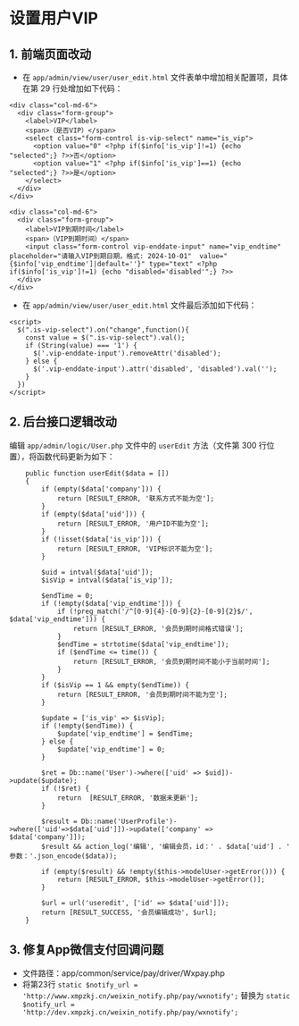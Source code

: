 # 设置用户VIP


## 1. 前端页面改动

- 在 `app/admin/view/user/user_edit.html` 文件表单中增加相关配置项，具体在第 29 行处增加如下代码：

```
<div class="col-md-6">
  <div class="form-group">
    <label>VIP</label>
    <span>（是否VIP）</span>
    <select class="form-control is-vip-select" name="is_vip">
      <option value="0" <?php if($info['is_vip']!=1) {echo "selected";} ?>>否</option>
      <option value="1" <?php if($info['is_vip']==1) {echo "selected";} ?>>是</option>
    </select>
  </div>
</div>

<div class="col-md-6">
  <div class="form-group">
    <label>VIP到期时间</label>
    <span>（VIP到期时间）</span>
    <input class="form-control vip-enddate-input" name="vip_endtime" placeholder="请输入VIP到期日期，格式: 2024-10-01"  value="{$info['vip_endtime']|default=''}" type="text" <?php if($info['is_vip']!=1) {echo "disabled='disabled'";} ?>>
  </div>
</div>
```

- 在 `app/admin/view/user/user_edit.html` 文件最后添加如下代码：

```
<script>
  $(".is-vip-select").on("change",function(){
    const value = $(".is-vip-select").val();
    if (String(value) === '1') {
      $('.vip-enddate-input').removeAttr('disabled');
    } else {
      $('.vip-enddate-input').attr('disabled', 'disabled').val('');
    }
  })
</script>
```

## 2. 后台接口逻辑改动

编辑 `app/admin/logic/User.php` 文件中的 `userEdit` 方法（文件第 300 行位置），将函数代码更新为如下：

```
    public function userEdit($data = [])
    {
        if (empty($data['company'])) {
            return [RESULT_ERROR, '联系方式不能为空'];
        }
        if (empty($data['uid'])) {
            return [RESULT_ERROR, '用户ID不能为空'];
        }
        if (!isset($data['is_vip'])) {
            return [RESULT_ERROR, 'VIP标识不能为空'];
        }

        $uid = intval($data['uid']);
        $isVip = intval($data['is_vip']);

        $endTime = 0;
        if (!empty($data['vip_endtime'])) {
            if (!preg_match('/^[0-9]{4}-[0-9]{2}-[0-9]{2}$/', $data['vip_endtime'])) {
                return [RESULT_ERROR, '会员到期时间格式错误'];
            }
            $endTime = strtotime($data['vip_endtime']);
            if ($endTime <= time()) {
                return [RESULT_ERROR, '会员到期时间不能小于当前时间'];
            }
        }
        if ($isVip == 1 && empty($endTime)) {
            return [RESULT_ERROR, '会员到期时间不能为空'];
        }

        $update = ['is_vip' => $isVip];
        if (!empty($endTime)) {
            $update['vip_endtime'] = $endTime;
        } else {
            $update['vip_endtime'] = 0;
        }

        $ret = Db::name('User')->where(['uid' => $uid])->update($update);
        if (!$ret) {
            return  [RESULT_ERROR, '数据未更新'];
        }

        $result = Db::name('UserProfile')->where(['uid'=>$data['uid']])->update(['company' => $data['company']]);
        $result && action_log('编辑', '编辑会员，id：' . $data['uid'] . ' 参数：'.json_encode($data));

        if (empty($result) && !empty($this->modelUser->getError())) {
            return [RESULT_ERROR, $this->modelUser->getError()];
        }

        $url = url('useredit', ['id' => $data['uid']]);
        return [RESULT_SUCCESS, '会员编辑成功', $url];
    }
```

## 3. 修复App微信支付回调问题

- 文件路径：app/common/service/pay/driver/Wxpay.php
- 将第23行 `static $notify_url = 'http://www.xmpzkj.cn/weixin_notify.php/pay/wxnotify';` 替换为 `static $notify_url = 'http://dev.xmpzkj.cn/weixin_notify.php/pay/wxnotify';`
